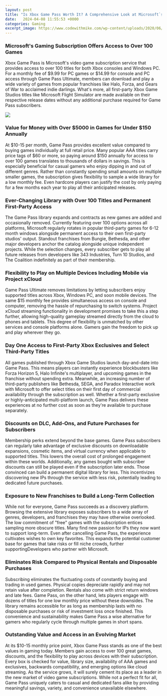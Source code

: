 ```yaml
---
layout: post
title: "Is Xbox Game Pass Worth It? A Comprehensive Look at Microsoft`s Gaming Subscription"
date:   2024-04-08 11:55:53 +0000
categories: Gaming
excerpt_image: https://www.codewithmike.com/wp-content/uploads/2020/06/is-xbox-game-pass-worth-it-1.jpg
---
```


### Microsoft's Gaming Subscription Offers Access to Over 100 Games
Xbox Game Pass is Microsoft's video game subscription service that provides access to over 100 titles for both Xbox consoles and Windows PC. For a monthly fee of $9.99 for PC games or $14.99 for console and PC access through Game Pass Ultimate, members can download and play a wide variety of games from popular franchises like Halo, Forza, and Gears of War to acclaimed indie darlings. What's more, all first-party Xbox Game Studios titles like Microsoft Flight Simulator are made available on their respective release dates without any additional purchase required for Game Pass subscribers. 

![](https://www.codewithmike.com/wp-content/uploads/2020/06/is-xbox-game-pass-worth-it-1.jpg)
### Value for Money with Over $5000 in Games for Under $150 Annually
At $10-15 per month, Game Pass provides excellent value compared to buying games individually at full retail price. Many popular AAA titles carry price tags of $60 or more, so paying around $150 annually for access to over 100 games translates to thousands of dollars in savings. This is especially beneficial for casual gamers who enjoy dipping in and out of different genres. Rather than constantly spending small amounts on multiple smaller games, the subscription gives flexibility to sample a wide library for a low monthly fee. Even hardcore players can justify the cost by only paying for a few months each year to play all their anticipated releases.
### Ever-Changing Library with Over 100 Titles and Permanent First-Party Access
The Game Pass library expands and contracts as new games are added and occasionally removed. Currently featuring over 100 options across all platforms, Microsoft regularly rotates in popular third-party games for 6-12 month windows alongside permanent access to their own first-party studios' output. Standout franchises from Bungie, Bethesda, and other major developers anchor the catalog alongside unique independent projects. While the selection changes, every subscriber gets to play all future releases from developers like 343 Industries, Turn 10 Studios, and The Coalition indefinitely as part of their membership.
### Flexibility to Play on Multiple Devices Including Mobile via Project xCloud 
Game Pass Ultimate removes limitations by letting subscribers enjoy supported titles across Xbox, Windows PC, and soon mobile devices. The same $15 monthly fee provides simultaneous access on console and computer, removing the hassle of repurchasing to switch systems. Project xCloud streaming functionality in development promises to take this a step further, allowing high-quality gameplay streamed directly from the cloud to phones and tablets. This degree of flexibility is unmatched by other services and console platforms alone. Gamers gain the freedom to pick up and play wherever they go.
### Day One Access to First-Party Xbox Exclusives and Select Third-Party Titles
All games published through Xbox Game Studios launch day-and-date into Game Pass. This means players can instantly experience blockbusters like Forza Horizon 5, Halo Infinite's multiplayer, and upcoming games in the franchise without spending extra. Meanwhile, an increasing number of third-party publishers like Bethesda, SEGA, and Paradox Interactive work with Microsoft to offer select titles on their first day of commercial availability through the subscription as well. Whether a first-party exclusive or highly-anticipated multi-platform launch, Game Pass delivers these experiences at no further cost as soon as they're available to purchase separately.
### Discounts on DLC, Add-Ons, and Future Purchases for Subscribers
Membership perks extend beyond the base games. Game Pass subscribers can regularly take advantage of exclusive discounts on downloadable expansions, cosmetic items, and virtual currency when applicable to supported titles. This lowers the overall cost of prolonged engagement within these worlds. Additionally, any games bought with subscriber discounts can still be played even if the subscription later ends. Those convinced can build a permanent digital library for less. This incentivizes discovering new IPs through the service with less risk, potentially leading to dedicated future purchases.
### Exposure to New Franchises to Build a Long-Term Collection
While not for everyone, Game Pass succeeds as a discovery platform. Browsing the extensive library exposes subscribers to a wide array of genres, developers, and franchises they may have otherwise overlooked. The low commitment of "free" games with the subscription entices sampling more obscure titles. Many find new passion for IPs they now want to support long-term. Even after cancelling Game Pass, the experience cultivates wishes to own key favorites. This expands the potential customer base for games that take risks or fill niche crowds, further supportingDevelopers who partner with Microsoft.
### Eliminates Risk Compared to Physical Rentals and Disposable Purchases
Subscribing eliminates the fluctuating costs of constantly buying and trading in used games. Physical copies depreciate rapidly and may not retain value after completion. Rentals also come with strict return windows and late fees. Game Pass, on the other hand, lets players engage with dozens of titles for one low monthly price without these downsides. The library remains accessible for as long as membership lasts with no disposable purchases or risk of investment loss once finished. This convenience and sustainability makes Game Pass a wise alternative for gamers who regularly cycle through multiple games in short spans.
### Outstanding Value and Access in an Evolving Market
At its $10-15 monthly price point, Xbox Game Pass stands as one of the best values in gaming today. Members gain access to over 100 great games, discounts, and the flexibility to play across devices with their subscription. Every box is checked for value, library size, availability of AAA games and exclusives, backwards compatibility, and emerging options like cloud streaming. As the service grows, it will surely cement its place as a leader in the new market of video game subscriptions. While not a perfect fit for all, Game Pass uniquely caters to casual and dedicated fans alike by providing meaningful savings, variety, and convenience unavailable elsewhere.